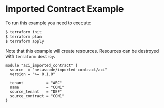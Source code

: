 <!-- BEGIN_TF_DOCS -->
# Imported Contract Example

To run this example you need to execute:

```bash
$ terraform init
$ terraform plan
$ terraform apply
```

Note that this example will create resources. Resources can be destroyed with `terraform destroy`.

```hcl
module "aci_imported_contract" {
  source  = "netascode/imported-contract/aci"
  version = ">= 0.1.0"

  tenant          = "ABC"
  name            = "CON1"
  source_tenant   = "DEF"
  source_contract = "CON1"
}
```
<!-- END_TF_DOCS -->